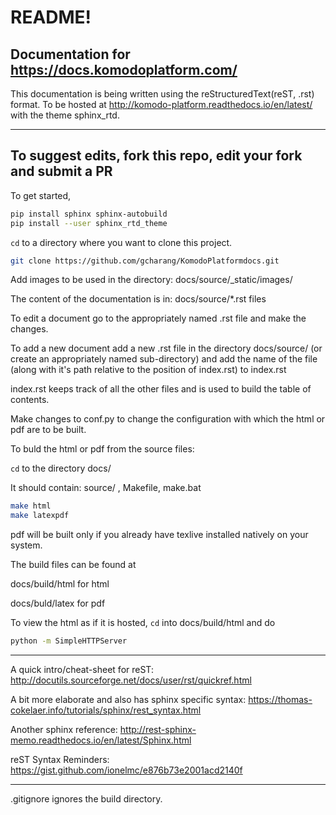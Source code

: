 # README!

Documentation for https://docs.komodoplatform.com/
-----

This documentation is being written using the reStructuredText(reST, .rst) format. To be hosted at http://komodo-platform.readthedocs.io/en/latest/ with the theme sphinx_rtd.

-----
To suggest edits, fork this repo, edit your fork and submit a PR
-----
To get started,

```bash
pip install sphinx sphinx-autobuild
pip install --user sphinx_rtd_theme
```
`cd` to a directory where you want to clone this project.

```bash
git clone https://github.com/gcharang/KomodoPlatformdocs.git
```
Add images to be used in the directory: docs/source/_static/images/

The content of the documentation is in: docs/source/*.rst files

To edit a document go to the appropriately named .rst file and make the changes.

To add a new document add a new .rst file in the directory docs/source/ (or create an appropriately named sub-directory) and add the name of the file (along with it's path relative to the position of index.rst) to index.rst

index.rst keeps track of all the other files and is used to build the table of contents.

Make changes to conf.py to change the configuration with which the html or pdf are to be built.

To buld the html or pdf from the source files:

`cd` to the directory docs/ 

It should contain: source/ , Makefile, make.bat

```bash
make html
make latexpdf
```
pdf will be built only if you already have texlive installed natively on your system.

The build files can be found at

docs/build/html	for html

docs/buld/latex for pdf 

To view the html as if it is hosted, `cd` into docs/build/html and do

```bash
python -m SimpleHTTPServer
```
--------------------------

A quick intro/cheat-sheet for reST: http://docutils.sourceforge.net/docs/user/rst/quickref.html

A bit more elaborate and also has sphinx specific syntax: https://thomas-cokelaer.info/tutorials/sphinx/rest_syntax.html

Another sphinx reference: http://rest-sphinx-memo.readthedocs.io/en/latest/Sphinx.html

reST Syntax Reminders: https://gist.github.com/ionelmc/e876b73e2001acd2140f

---------------------------

.gitignore ignores the build directory.


